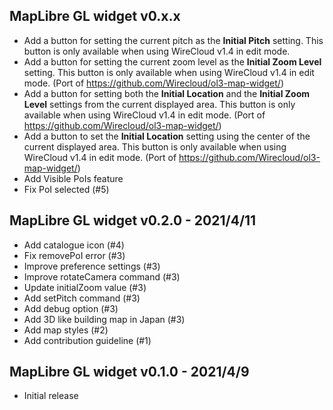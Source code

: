 ## MapLibre GL widget v0.x.x

- Add a button for setting the current pitch as the **Initial Pitch** setting. 
  This button is only available when using WireCloud v1.4 in edit mode.
- Add a button for setting the current zoom level as the **Initial Zoom
    Level** setting. This button is only available when using WireCloud v1.4 in
    edit mode. (Port of https://github.com/Wirecloud/ol3-map-widget/)
- Add a button for setting both the **Initial Location** and the **Initial
    Zoom Level** settings from the current displayed area. This button is only
    available when using WireCloud v1.4 in edit mode.
    (Port of https://github.com/Wirecloud/ol3-map-widget/)
- Add a button to set the **Initial Location** setting using the center of the
    current displayed area. This button is only available when using WireCloud
    v1.4 in edit mode.
    (Port of https://github.com/Wirecloud/ol3-map-widget/)
- Add Visible PoIs feature
- Fix PoI selected (#5)

## MapLibre GL widget v0.2.0 - 2021/4/11

- Add catalogue icon (#4)
- Fix removePoI error (#3)
- Improve preference settings (#3)
- Improve rotateCamera command (#3)
- Update initialZoom value (#3)
- Add setPitch command (#3)
- Add debug option (#3)
- Add 3D like building map in Japan (#3)
- Add map styles (#2)
- Add contribution guideline (#1)

## MapLibre GL widget v0.1.0 - 2021/4/9

- Initial release
